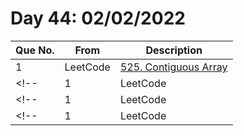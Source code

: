 # Day 44: 02/02/2022

| Que No. | From | Description |
| --- | --- | --- |
| 1 | LeetCode | [525. Contiguous Array](https://leetcode.com/problems/contiguous-array/) |
<!-- | 1 | LeetCode | []() | -->
<!-- | 1 | LeetCode | []() | -->
<!-- | 1 | LeetCode | []() | -->
